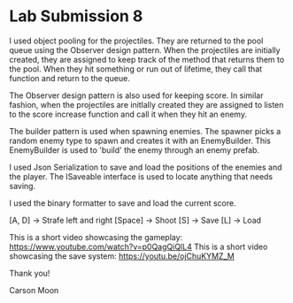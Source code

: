 # Lab Submission 8
I used object pooling for the projectiles. They are returned to the pool queue using the Observer design pattern.
When the projectiles are initially created, they are assigned to keep track of the method that returns them to the pool.
When they hit something or run out of lifetime, they call that function and return to the queue.

The Observer design pattern is also used for keeping score. In similar fashion, when the projectiles are initlally created they
are assigned to listen to the score increase function and call it when they hit an enemy.

The builder pattern is used when spawning enemies. The spawner picks a random enemy type to spawn and creates it with an EnemyBuilder.
This EnemyBuilder is used to 'build' the enemy through an enemy prefab.

I used Json Serialization to save and load the positions of the enemies and the player. The ISaveable interface is used to locate
anything that needs saving.

I used the binary formatter to save and load the current score.

[A, D] -> Strafe left and right
[Space] -> Shoot
[S] -> Save
[L] -> Load

This is a short video showcasing the gameplay: https://www.youtube.com/watch?v=p0QagQiQlL4
This is a short video showcasing the save system: https://youtu.be/ojChuKYMZ_M 

Thank you!

Carson Moon
 
